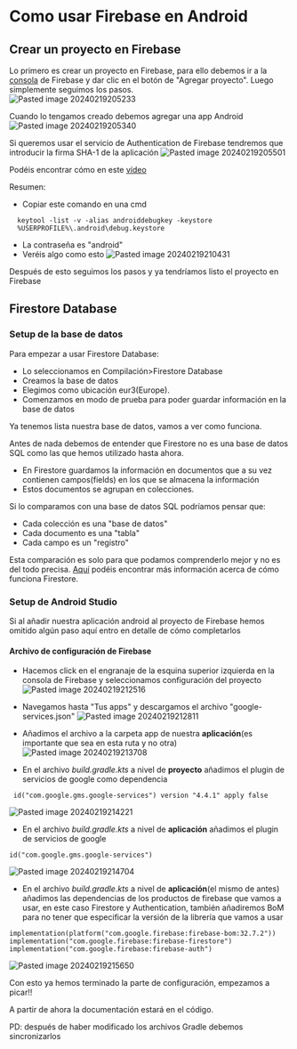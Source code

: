   
# Como usar Firebase en Android  
  
## Crear un proyecto en Firebase  
Lo primero es crear un proyecto en Firebase, para ello debemos ir a la [consola](https://console.firebase.google.com/) de Firebase y dar clic en el botón de "Agregar proyecto". Luego simplemente seguimos los pasos.  
![Pasted image 20240219205233](https://github.com/juliord24/expoFirestore/assets/108367960/9e0b12a5-ba9b-4748-adb8-effaeb15971f)


Cuando lo tengamos creado debemos agregar una app Android
![Pasted image 20240219205340](https://github.com/juliord24/expoFirestore/assets/108367960/f9303e75-f91c-4f26-afa8-c841d0933256)

Si queremos usar el servicio de Authentication de Firebase tendremos que introducir la firma SHA-1 de la aplicación
![Pasted image 20240219205501](https://github.com/juliord24/expoFirestore/assets/108367960/f230cfa6-36da-4bbc-a80e-355185d8050d)

Podéis encontrar cómo en este [vídeo](https://youtu.be/PkvW5WoUonQ?t=506)

Resumen:
- Copiar este comando en una cmd
```
  keytool -list -v -alias androiddebugkey -keystore
  %USERPROFILE%\.android\debug.keystore
```
- La contraseña es "android"
- Veréis algo como esto
![Pasted image 20240219210431](https://github.com/juliord24/expoFirestore/assets/108367960/26327a0b-dfd1-4133-94c6-0b111081c78d)

Después de esto seguimos los pasos y ya tendríamos listo el proyecto en Firebase


## Firestore Database

### Setup de la base de datos
Para empezar a usar Firestore Database:
- Lo seleccionamos en Compilación>Firestore Database
- Creamos la base de datos
- Elegimos como ubicación eur3(Europe).
- Comenzamos en modo de prueba para poder guardar información en la base de datos

Ya tenemos lista nuestra base de datos, vamos a ver como funciona.

Antes de nada debemos de entender que Firestore no es una base de datos SQL como las que hemos utilizado hasta ahora.
- En Firestore guardamos la información en documentos que a su vez contienen campos(fields) en los que se almacena la información
- Estos documentos se agrupan en colecciones.

Si lo comparamos con una base de datos SQL podríamos pensar que:
- Cada colección es una "base de datos"
- Cada documento es una "tabla"
- Cada campo es un "registro"

Esta comparación es solo para que podamos comprenderlo mejor y no es del todo precisa.
[Aquí](https://firebase.google.com/docs/firestore?authuser=0#how_does_it_work) podéis encontrar más información acerca de cómo funciona Firestore.

### Setup de Android Studio
Si al añadir nuestra aplicación android al proyecto de Firebase hemos omitido algún paso aquí entro en detalle de cómo completarlos

#### Archivo de configuración de Firebase

- Hacemos click en el engranaje de la esquina superior izquierda en la consola de Firebase y seleccionamos configuración del proyecto
![Pasted image 20240219212516](https://github.com/juliord24/expoFirestore/assets/108367960/b25bcf57-8004-469a-9cab-9c45e6613119)

- Navegamos hasta "Tus apps" y descargamos el archivo "google-services.json"
![Pasted image 20240219212811](https://github.com/juliord24/expoFirestore/assets/108367960/550cfbb5-5440-4792-b601-f64d5a7033ae)

- Añadimos el archivo a la carpeta app de nuestra __aplicación__(es importante que sea en esta ruta y no otra)
![Pasted image 20240219213708](https://github.com/juliord24/expoFirestore/assets/108367960/45c60ecf-9ce0-4fbf-b76b-6a15af3291d0)

- En el archivo _build.gradle.kts_ a nivel de __proyecto__ añadimos el plugin de servicios de google como dependencia
```
 id("com.google.gms.google-services") version "4.4.1" apply false
```
![Pasted image 20240219214221](https://github.com/juliord24/expoFirestore/assets/108367960/ea5e66bb-5c4a-4e52-8efa-61d711607df8)

- En el archivo _build.gradle.kts_ a nivel de __aplicación__ añadimos el plugin de servicios de google
```
id("com.google.gms.google-services")
```
![Pasted image 20240219214704](https://github.com/juliord24/expoFirestore/assets/108367960/5c22cb56-66d6-444d-8237-4c82fcf48596)

- En el archivo _build.gradle.kts_ a nivel de __aplicación__(el mismo de antes) añadimos las dependencias de los productos de firebase que vamos a usar, en este caso Firestore y Authentication, también añadiremos BoM para no tener que especificar la versión de la librería que vamos a usar
```
implementation(platform("com.google.firebase:firebase-bom:32.7.2")) implementation("com.google.firebase:firebase-firestore")
implementation("com.google.firebase:firebase-auth")
```
![Pasted image 20240219215650](https://github.com/juliord24/expoFirestore/assets/108367960/179418e1-4523-46fd-af78-b1a86041bd4a)

Con esto ya hemos terminado la parte de configuración, empezamos a picar!!

A partir de ahora la documentación estará en el código.

PD: después de haber modificado los archivos Gradle debemos sincronizarlos
